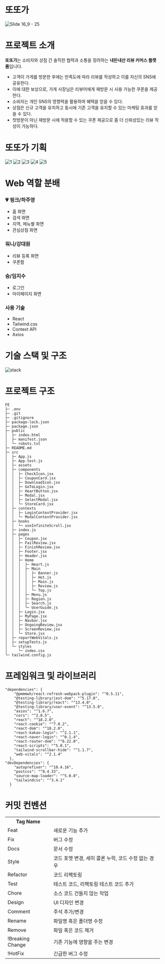 # 또또가
![Slide 16_9 - 25](https://github.com/Ttottoga/FE/assets/92720304/c0d0a6ae-0693-4f11-9cb8-b390e158babd)

# 프로젝트 소개
**또또가**는 소비자와 상점 간 솔직한 협력과 소통을 장려하는 **내돈내산 리뷰 커머스 플랫폼**입니다.
- 고객이 가게를 방문한 후에는 만족도에 따라 리뷰를 작성하고 이를 자신의 SNS에 공유한다.
- 이에 대한 보상으로, 가게 사장님은 리뷰어에게 재방문 시 사용 가능한 쿠폰을 제공한다.
- 소비자는 개인 SNS의 영향력을 활용하여 혜택을 얻을 수 있다.
- 상점은 신규 고객을 유치하고 동시에 기존 고객을 유지할 수 있는 마케팅 효과를 얻을 수 있다.
- 첫방문이 아닌 재방문 시에 적용할 수 있는 쿠폰 제공으로 좀 더 신뢰성있는 리뷰 작성이 가능하다.

# 또또가 기획
![1](https://github.com/Ttottoga/FE/assets/92720304/8a6be086-dd03-4437-89bd-a088f9768b08)
![2](https://github.com/Ttottoga/FE/assets/92720304/95b017ae-a759-41a7-b412-d91f51ac6834)
![3](https://github.com/Ttottoga/FE/assets/92720304/86fe65e6-5803-47f8-9af8-48637226abb3)
![4](https://github.com/Ttottoga/FE/assets/92720304/0b6fc39f-de0a-4fbe-94ca-d58c76628cb0)
![5](https://github.com/Ttottoga/FE/assets/92720304/f4f6a9f8-cd7a-4cd8-a451-d8b47e1679e3)

# Web 역할 분배
### 💗 핑크/하주영
- 홈 화면
- 검색 화면
- 지역, 메뉴별 화면
- 관심상점 화면

### 워니/강대원
- 리뷰 등록 화면
- 쿠폰함
  
### 숭/임지수
- 로그인
- 마이페이지 화면

### 사용 기술
- React
- Tailwind.css
- Context API
- Axios

# 기술 스택 및 구조
![stack](https://github.com/Ttottoga/FE/assets/101373627/ecebcea9-ee92-4dc6-8c03-ec72557079fa)



# 프로젝트 구조
```
FE
├─ .env
├─ .git
├─ .gitignore
├─ package-lock.json
├─ package.json
├─ public
│  ├─ index.html
│  ├─ manifest.json
│  └─ robots.txt
├─ README.md
├─ src
│  ├─ App.js
│  ├─ App.test.js
│  ├─ assets
│  ├─ components
│  │  ├─ CheckIcon.jsx
│  │  ├─ CouponCard.jsx
│  │  ├─ DownloadIcon.jsx
│  │  ├─ GoToLogin.jsx
│  │  ├─ HeartButton.jsx
│  │  ├─ Modal.jsx
│  │  ├─ SelectModal.jsx
│  │  └─ StoreCard.jsx
│  ├─ contexts
│  │  ├─ LoginContextProvider.jsx
│  │  └─ ModalContextProvider.jsx
│  ├─ hooks
│  │  └─ useInfiniteScroll.jsx
│  ├─ index.js
│  ├─ pages
│  │  ├─ Coupon.jsx
│  │  ├─ FailReview.jsx
│  │  ├─ FinishReview.jsx
│  │  ├─ Footer.jsx
│  │  ├─ Header.jsx
│  │  ├─ Home
│  │  │  ├─ Heart.js
│  │  │  ├─ Main
│  │  │  │  ├─ Banner.js
│  │  │  │  ├─ Hot.js
│  │  │  │  ├─ Main.js
│  │  │  │  ├─ Review.js
│  │  │  │  └─ Top.js
│  │  │  ├─ Menu.js
│  │  │  ├─ Region.js
│  │  │  ├─ Search.js
│  │  │  └─ UserGuide.js
│  │  ├─ Login.jsx
│  │  ├─ MyPage.jsx
│  │  ├─ Navbar.jsx
│  │  ├─ OngoingReview.jsx
│  │  ├─ ScreenReview.jsx
│  │  └─ Store.jsx
│  ├─ reportWebVitals.js
│  ├─ setupTests.js
│  └─ styles
│     └─ index.css
└─ tailwind.config.js

```

# 프레임워크 및 라이브러리
```
"dependencies": {
    "@pmmmwh/react-refresh-webpack-plugin": "^0.5.11",
    "@testing-library/jest-dom": "^5.17.0",
    "@testing-library/react": "^13.4.0",
    "@testing-library/user-event": "^13.5.0",
    "axios": "^1.6.7",
    "cors": "^2.8.5",
    "react": "^18.2.0",
    "react-cookie": "^7.0.2",
    "react-dom": "^18.2.0",
    "react-kakao-login": "^2.1.1",
    "react-naver-login": "^0.1.4",
    "react-router-dom": "^6.22.0",
    "react-scripts": "^5.0.1",
    "tailwind-scrollbar-hide": "^1.1.7",
    "web-vitals": "^2.1.4"
  },
"devDependencies": {
    "autoprefixer": "^10.4.16",
    "postcss": "^8.4.33",
    "source-map-loader": "^5.0.0",
    "tailwindcss": "^3.4.1"
  }

```

# 커밋 컨벤션
<table>
  <tbody>
    <tr>
      <th>Tag Name</th>
      <th></th>
    </tr>
    <tr>
      <td>Feat</td>
      <td>새로운 기능 추가</td>
    </tr>
    <tr>
      <td>Fix</td>
      <td>버그 수정</td>
    </tr>
    <tr>
      <td>Docs</td>
      <td>문서 수정</td>
    </tr>
    <tr>
      <td>Style</td>
      <td>코드 포맷 변경, 세미 콜론 누락, 코드 수정 없는 경우</td>
    </tr>
    <tr>
      <td>Refactor</td>
      <td>코드 리팩토링</td>
    </tr>
    <tr>
      <td>Test</td>
      <td>테스트 코드, 리팩토링 테스트 코드 추가</td>
    </tr>
    <tr>
      <td>Chore</td>
      <td>소스 코드 건들지 않는 작업</td>
    </tr>
    <tr>
      <td>Design</td>
      <td>UI 디자인 변경</td>
    </tr>
    <tr>
      <td>Comment</td>
      <td>주석 추가/변경</td>
    </tr>
    <tr>
      <td>Rename</td>
      <td>파일명 혹은 폴더명 수정</td>
    </tr>
    <tr>
      <td>Remove</td>
      <td>파일 혹은 코드 제거</td>
    </tr>
    <tr>
      <td>!Breaking Change</td>
      <td>기존 기능에 영향을 주는 변경</td>
    </tr>
    <tr>
      <td>!HotFix</td>
      <td>긴급한 버그 수정</td>
    </tr>
  </tbody>
</table>
